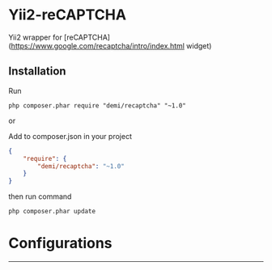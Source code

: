 Yii2-reCAPTCHA
===================
Yii2 wrapper for [reCAPTCHA](https://www.google.com/recaptcha/intro/index.html widget)

Installation
---
Run
```code
php composer.phar require "demi/recaptcha" "~1.0"
```
or


Add to composer.json in your project
```json
{
	"require": {
  		"demi/recaptcha": "~1.0"
	}
}
```
then run command
```code
php composer.phar update
```

# Configurations
---
